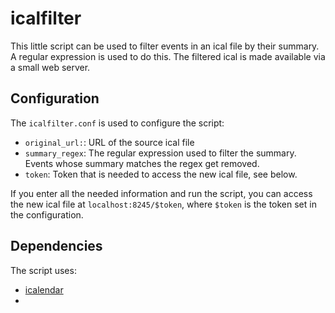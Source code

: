 # icalfilter

This little script can be used to filter events in an ical file by their summary.
A regular expression is used to do this.
The filtered ical is made available via a small web server.

## Configuration

The `icalfilter.conf` is used to configure the script:

- `original_url:`: URL of the source ical file
- `summary_regex`: The regular expression used to filter the summary. Events whose summary matches the regex get removed.
- `token`: Token that is needed to access the new ical file, see below.

If you enter all the needed information and run the script, you can access the new ical file at `localhost:8245/$token`, where `$token` is the token set in the configuration.

## Dependencies

The script uses: 

- [icalendar](https://github.com/collective/icalendar)
- 
